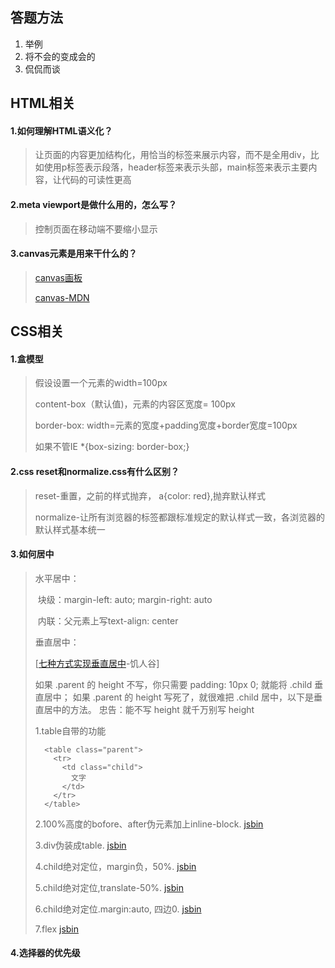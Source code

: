 ## 答题方法

1. 举例
2. 将不会的变成会的
3. 侃侃而谈

## HTML相关

#### **1.如何理解HTML语义化？**

>让页面的内容更加结构化，用恰当的标签来展示内容，而不是全用div，比如使用p标签表示段落，header标签来表示头部，main标签来表示主要内容，让代码的可读性更高

#### 2.meta viewport是做什么用的，怎么写？

> 控制页面在移动端不要缩小显示
>
> <meta name="viewport" content="width=device-with, user-scalable=no, initial-scale=1.0, maximun-scale=1.0, minimun-scale=1.0">

#### 3.canvas元素是用来干什么的？

>[canvas画板](https://github.com/clydeqin7/hw-canvas)
>
>[canvas-MDN](https://developer.mozilla.org/zh-CN/docs/Web/API/Canvas_API)

## CSS相关

#### **1.盒模型**

>假设设置一个元素的width=100px
>
>content-box（默认值)，元素的内容区宽度= 100px 
>
>border-box:  width=元素的宽度+padding宽度+border宽度=100px
>
>如果不管IE *{box-sizing: border-box;} 

#### 2.css reset和normalize.css有什么区别？

>reset-重置，之前的样式抛弃， a{color: red},抛弃默认样式
>
>normalize-让所有浏览器的标签都跟标准规定的默认样式一致，各浏览器的默认样式基本统一

#### 3.如何居中

> 水平居中：
>
> ​	块级：margin-left: auto; margin-right: auto
>
> ​	内联：父元素上写text-align: center
>
> 垂直居中：
>
> [[七种方式实现垂直居中](https://jscode.me/t/topic/1936)-饥人谷]
>
> 如果 .parent 的 height 不写，你只需要 padding: 10px 0; 就能将 .child 垂直居中；
> 如果 .parent 的 height 写死了，就很难把 .child 居中，以下是垂直居中的方法。
> 忠告：能不写 height 就千万别写 height
>
> 1.table自带的功能
>
> ```
>   <table class="parent">
>     <tr>
>       <td class="child">
>         文字  
>       </td> 
>     </tr>
>   </table>
> ```
>
> 2.100%高度的bofore、after伪元素加上inline-block. [jsbin](https://jsbin.com/pimegalapa/edit?html,css,output)
>
> 3.div伪装成table. [jsbin](https://jsbin.com/setikanosu/edit?html,css,output)
>
> 4.child绝对定位，margin负，50%. [jsbin](https://jsbin.com/pupacucogo/edit?html,css,output)
>
> 5.child绝对定位,translate-50%. [jsbin](https://jsbin.com/xazeborehu/edit?html,css,output)
>
> 6.child绝对定位.margin:auto, 四边0. [jsbin](https://jsbin.com/fobatuboza/edit?html,css,output)
>
> 7.flex [jsbin](https://jsbin.com/kocekuhoco/edit?html,css,output)

#### 4.选择器的优先级

